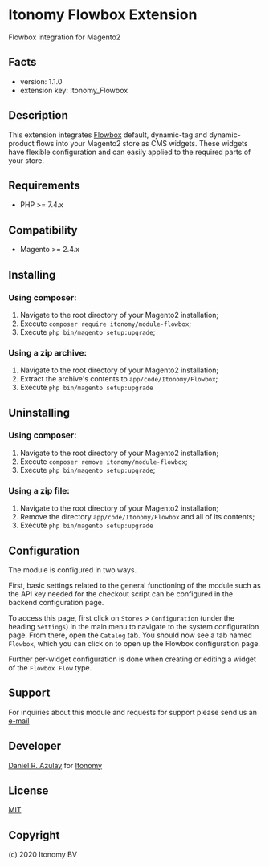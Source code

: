 Itonomy Flowbox Extension
=====================
Flowbox integration for Magento2

Facts
-----
- version: 1.1.0
- extension key: Itonomy_Flowbox

Description
-----------
This extension integrates [Flowbox](https://getflowbox.com) default, dynamic-tag and dynamic-product flows into your Magento2 store as CMS widgets. These widgets have flexible configuration and can easily applied to the required parts of your store.

Requirements
-------------
- PHP >= 7.4.x

Compatibility
-------------
- Magento >= 2.4.x

Installing
-------------
### Using composer:
1. Navigate to the root directory of your Magento2 installation;
2. Execute `composer require itonomy/module-flowbox`;
3. Execute `php bin/magento setup:upgrade`;

### Using a zip archive:
1. Navigate to the root directory of your Magento2 installation;
2. Extract the archive's contents to `app/code/Itonomy/Flowbox`;
3. Execute `php bin/magento setup:upgrade`

Uninstalling
-------------
### Using composer:
1. Navigate to the root directory of your Magento2 installation;
2. Execute `composer remove itonomy/module-flowbox`;
3. Execute `php bin/magento setup:upgrade`;

### Using a zip file:
1. Navigate to the root directory of your Magento2 installation;
2. Remove the directory `app/code/Itonomy/Flowbox` and all of its contents;
3. Execute `php bin/magento setup:upgrade`

## Configuration
The module is configured in two ways.

First, basic settings related to the general functioning of the module such as the API key needed for the checkout script can be configured in the backend configuration page.

To access this page, first click on `Stores` > `Configuration` (under the heading `Settings`) in the main menu to navigate to the system configuration page. From there, open the `Catalog` tab. You should now see a tab named `Flowbox`, which you can click on to open up the Flowbox configuration page.

Further per-widget configuration is done when creating or editing a widget of the `Flowbox Flow` type.

Support
-------------
For inquiries about this module and requests for support please send us an [e-mail](mailto://support@itonomy.nl) 

Developer
-------------
[Daniel R. Azulay](mailto://daniel.azulay@itonomy.nl) for [Itonomy](http://www.itonomy.nl)

License
-------------
[MIT](http://opensource.org/licenses/mit)

Copyright
-------------
(c) 2020 Itonomy BV
